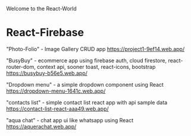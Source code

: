 Welcome to the React-World

# React-Firebase
"Photo-Folio" -  Image Gallery CRUD app 
https://project1-9ef14.web.app/

"BusyBuy" - ecommerce app using firebase auth, cloud firestore, react-router-dom, context api, sooner toast, react-icons, bootstrap
https://busybuy-b56e5.web.app/

"Dropdown menu" -  a simple dropdown component using React
https://dropdown-menu-1641c.web.app/


"contacts list" - simple contact list react app with api sample data
https://contact-list-react-aaa49.web.app/

"aqua chat" - chat app ui like whatsapp using React
https://aquerachat.web.app/

